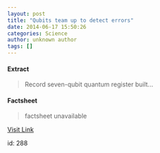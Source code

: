 ```yaml
---
layout: post
title: "Qubits team up to detect errors"
date: 2014-06-17 15:50:26
categories: Science
author: unknown author
tags: []
---
```



#### Extract
>Record seven-qubit quantum register built...

#### Factsheet
>factsheet unavailable

[Visit Link](http://feedproxy.google.com/~r/PhysicsWorld/~3/_Jkj4un0lOg/qubits-team-up-to-detect-errors)

id:     288


